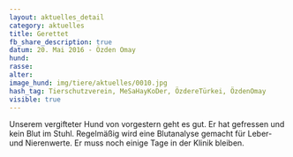 ```yaml
---
layout: aktuelles_detail
category: aktuelles
title: Gerettet
fb_share_description: true
datum: 20. Mai 2016 - Özden Omay
hund:
rasse:
alter:
image_hund: img/tiere/aktuelles/0010.jpg
hash_tag: Tierschutzverein, MeSaHayKoDer, ÖzdereTürkei, ÖzdenOmay
visible: true
---
```


Unserem vergifteter Hund von vorgestern geht es gut. Er hat gefressen und kein Blut im Stuhl. Regelmäßig wird eine Blutanalyse gemacht für Leber- und Nierenwerte.
Er muss noch einige Tage in der Klinik bleiben.
